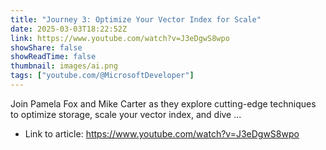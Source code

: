 ```yaml
---
title: "Journey 3: Optimize Your Vector Index for Scale"
date: 2025-03-03T18:22:52Z
link: https://www.youtube.com/watch?v=J3eDgwS8wpo
showShare: false
showReadTime: false
thumbnail: images/ai.png
tags: ["youtube.com/@MicrosoftDeveloper"]
---
```

Join Pamela Fox and Mike Carter as they explore cutting-edge techniques to optimize storage, scale your vector index, and dive ...

- Link to article: https://www.youtube.com/watch?v=J3eDgwS8wpo